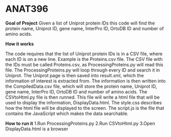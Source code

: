 # ANAT396

**Goal of Project**
Given a list of Uniprot protein IDs this code will find the protein name, Uniprot ID, gene name, InterPro ID, OrtoDB ID and number of amino acids.

**How it works**

The code requires that the list of Uniprot protein IDs is in a CSV file, where each ID is on a new line. Example is the Proteins.csv file. The CSV file with the IDs must be called Proteins.csv, as ProcessingProteins.py will read this file. The ProcessingProteins.py will loop through every ID and search it in Uniprot. The Uniprot page is then saved into result.xml, which the information of interest is extracted from. The information is then written into the CompiledData.csv file, which will store the protein name, Uniprot ID, gene name, InterPro ID, OrtoDB ID and number of amino acids. The CSVtoHtml.py file is then runned. This file will write a html file that will be used to display the information, DisplayData.html. The style.css describes how the html file will be displayed to the screen. The script.js is the file that contains the JavaScript which makes the data searchable.

**How to run it**
1.Run ProcessingProteins.py
2.Run CSVtoHtml.py
3.Open DisplayData.html is a browser




